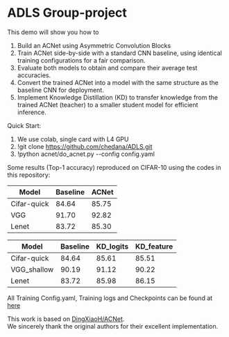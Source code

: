# ADLS Group-project

This demo will show you how to
1. Build an ACNet using Asymmetric Convolution Blocks
2. Train ACNet side-by-side with a standard CNN baseline, using identical training configurations for a fair comparison.
3. Evaluate both models to obtain and compare their average test accuracies.
4. Convert the trained ACNet into a model with the same structure as the baseline CNN for deployment.
5. Implement Knowledge Distillation (KD) to transfer knowledge from the trained ACNet (teacher) to a smaller student model for efficient inference.

Quick Start:
1. We use colab, single card with L4 GPU 
2. !git clone https://github.com/chedana/ADLS.git
3. !python acnet/do_acnet.py --config config.yaml

Some results (Top-1 accuracy) reproduced on CIFAR-10 using the codes in this repository:

| Model       | Baseline | ACNet |
|-------------|----------|-------|
| Cifar-quick | 84.64    | 85.75 |
| VGG         | 91.70    | 92.82 |
| Lenet       | 83.72    | 85.30 |



| Model        | Baseline | KD_logits | KD_feature |
|--------------|----------|-----------|------------|
| Cifar-quick  | 84.64    | 85.61     | 85.51      |
| VGG_shallow  | 90.19    | 91.12     | 90.22      |
| Lenet        | 83.72    | 85.98     | 86.15      |

All Training Config.yaml, Training logs and Checkpoints can be found at [here](https://drive.google.com/drive/folders/174RHIPqfWNLO3g_DFQSpD7_yinjfGhnZ)

This work is based on [DingXiaoH/ACNet](https://github.com/DingXiaoH/ACNet).  
We sincerely thank the original authors for their excellent implementation.
